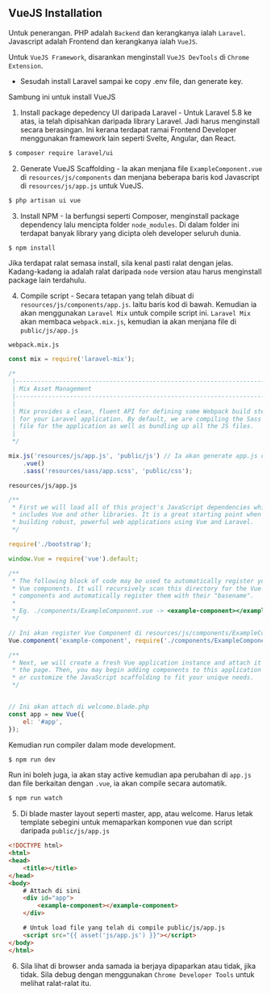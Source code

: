 ## VueJS Installation

Untuk penerangan. PHP adalah `Backend` dan kerangkanya ialah `Laravel`. Javascript adalah Frontend dan kerangkanya ialah `VueJS`.

Untuk `VueJS Framework`, disarankan menginstall `VueJS DevTools` di `Chrome Extension`.

* Sesudah install Laravel sampai ke copy .env file, dan generate key.

Sambung ini untuk install VueJS

1. Install package depedency UI daripada Laravel - Untuk Laravel 5.8 ke atas, ia telah dipisahkan daripada library Laravel. Jadi harus menginstall secara berasingan. Ini kerana terdapat ramai Frontend Developer menggunakan framework lain seperti Svelte, Angular, dan React.
```sh
$ composer require laravel/ui
```

2. Generate VueJS Scaffolding - Ia akan menjana file `ExampleComponent.vue` di `resources/js/components` dan menjana beberapa baris kod Javascript di `resources/js/app.js` untuk VueJS.
```sh
$ php artisan ui vue
```

3. Install NPM - Ia berfungsi seperti Composer, menginstall package dependency lalu mencipta folder `node_modules`. Di dalam folder ini terdapat banyak library yang dicipta oleh developer seluruh dunia.
```sh
$ npm install
```
Jika terdapat ralat semasa install, sila kenal pasti ralat dengan jelas. Kadang-kadang ia adalah ralat daripada `node` version atau harus menginstall package lain terdahulu.

4. Compile script - Secara tetapan yang telah dibuat di `resources/js/components/app.js`. Iaitu baris kod di bawah. Kemudian ia akan menggunakan `Laravel Mix` untuk compile script ini.
`Laravel Mix` akan membaca `webpack.mix.js`, kemudian ia akan menjana file di `public/js/app.js`

`webpack.mix.js`
```js
const mix = require('laravel-mix');

/*
 |--------------------------------------------------------------------------
 | Mix Asset Management
 |--------------------------------------------------------------------------
 |
 | Mix provides a clean, fluent API for defining some Webpack build steps
 | for your Laravel application. By default, we are compiling the Sass
 | file for the application as well as bundling up all the JS files.
 |
 */

mix.js('resources/js/app.js', 'public/js') // Ia akan generate app.js di folder ini
    .vue()
    .sass('resources/sass/app.scss', 'public/css');
```

`resources/js/app.js`
```js
/**
 * First we will load all of this project's JavaScript dependencies which
 * includes Vue and other libraries. It is a great starting point when
 * building robust, powerful web applications using Vue and Laravel.
 */

require('./bootstrap');

window.Vue = require('vue').default; 

/**
 * The following block of code may be used to automatically register your
 * Vue components. It will recursively scan this directory for the Vue
 * components and automatically register them with their "basename".
 *
 * Eg. ./components/ExampleComponent.vue -> <example-component></example-component>
 */

// Ini akan register Vue Component di resources/js/components/ExampleComponent
Vue.component('example-component', require('./components/ExampleComponent.vue').default);

/**
 * Next, we will create a fresh Vue application instance and attach it to
 * the page. Then, you may begin adding components to this application
 * or customize the JavaScript scaffolding to fit your unique needs.
 */


// Ini akan attach di welcome.blade.php
const app = new Vue({
    el: '#app',
});
```

Kemudian run compiler dalam mode development.
```sh
$ npm run dev
```
Run ini boleh juga, ia akan stay active kemudian apa perubahan di `app.js` dan file berkaitan dengan `.vue`, ia akan compile secara automatik.
```sh
$ npm run watch
```
5.	Di blade master layout seperti master, app, atau welcome. Harus letak template sebegini untuk memaparkan komponen vue dan script daripada `public/js/app.js`
```html
<!DOCTYPE html>
<html>
<head>
	<title></title>
</head>
<body>
	# Attach di sini
	<div id="app">
		<example-component></example-component>
	</div>

	# Untuk load file yang telah di compile public/js/app.js
	<script src="{{ asset('js/app.js') }}"></script>
</body>
</html>
```

6. Sila lihat di browser anda samada ia berjaya dipaparkan atau tidak, jika tidak. Sila debug dengan menggunakan `Chrome Developer Tools` untuk melihat ralat-ralat itu.

